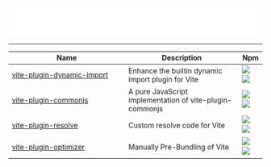 ![黑发不知勤学早，白首方悔读书迟](https://github.com/vite-plugin/.github/blob/main/profile/svg-gif.svg)

---

<table>
  <thead>
    <th width="217">Name</th>
    <th>Description</th>
    <th>Npm</th>
  </thead>
  <tbody>
    <tr>
      <td>
        <a href="https://github.com/vite-plugin/vite-plugin-dynamic-import">vite-plugin-dynamic-import</a>
      </td>
      <td>
        Enhance the builtin dynamic import plugin for Vite
      </td>
      <td>
        <a href="https://npmjs.org/package/vite-plugin-dynamic-import">
          <img src="https://img.shields.io/npm/v/vite-plugin-dynamic-import.svg">
        </a>
        <a href="https://npmjs.org/package/vite-plugin-dynamic-import">
          <img src="https://img.shields.io/npm/dw/vite-plugin-dynamic-import.svg">
        </a>
      </td>
    </tr>
    <tr>
      <td>
        <a href="https://github.com/vite-plugin/vite-plugin-commonjs">vite-plugin-commonjs</a>
      </td>
      <td>
        A pure JavaScript implementation of vite-plugin-commonjs
      </td>
      <td>
        <a href="https://npmjs.org/package/vite-plugin-commonjs">
          <img src="https://img.shields.io/npm/v/vite-plugin-commonjs.svg">
        </a>
        <a href="https://npmjs.org/package/vite-plugin-commonjs">
          <img src="https://img.shields.io/npm/dw/vite-plugin-commonjs.svg">
        </a>
      </td>
    </tr>
    <tr>
      <td>
        <a href="https://github.com/vite-plugin/vite-plugin-resolve">vite-plugin-resolve</a>
      </td>
      <td>
        Custom resolve code for Vite
      </td>
      <td>
        <a href="https://npmjs.org/package/vite-plugin-resolve">
          <img src="https://img.shields.io/npm/v/vite-plugin-resolve.svg">
        </a>
        <a href="https://npmjs.org/package/vite-plugin-resolve">
          <img src="https://img.shields.io/npm/dw/vite-plugin-resolve.svg">
        </a>
      </td>
    </tr>
    <tr>
      <td>
        <a href="https://github.com/vite-plugin/vite-plugin-optimizer">vite-plugin-optimizer</a>
      </td>
      <td>
        Manually Pre-Bundling of Vite
      </td>
      <td>
        <a href="https://npmjs.org/package/vite-plugin-optimizer">
          <img src="https://img.shields.io/npm/v/vite-plugin-optimizer.svg">
        </a>
        <a href="https://npmjs.org/package/vite-plugin-optimizer">
          <img src="https://img.shields.io/npm/dw/vite-plugin-optimizer.svg">
        </a>
      </td>
    </tr>
  </tbody>
</table>

<!--

**Here are some ideas to get you started:**

🙋‍♀️ A short introduction - what is your organization all about?
🌈 Contribution guidelines - how can the community get involved?
👩‍💻 Useful resources - where can the community find your docs? Is there anything else the community should know?
🍿 Fun facts - what does your team eat for breakfast?
🧙 Remember, you can do mighty things with the power of [Markdown](https://docs.github.com/github/writing-on-github/getting-started-with-writing-and-formatting-on-github/basic-writing-and-formatting-syntax)
-->
